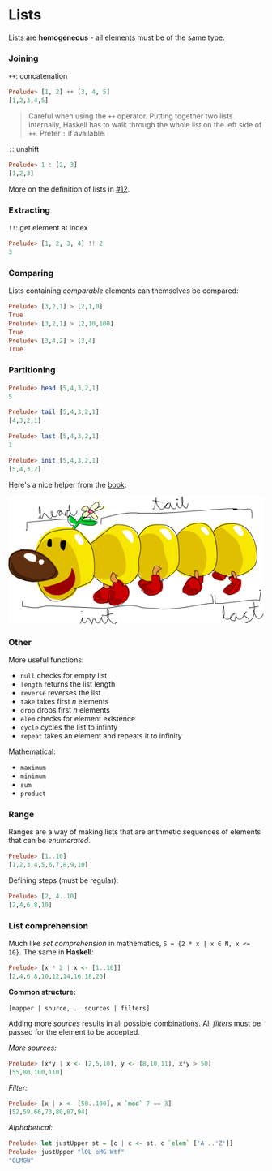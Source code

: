 # Lists

Lists are **homogeneous** - all elements must be of the same type.

### Joining

`++`: concatenation

```Haskell
Prelude> [1, 2] ++ [3, 4, 5]
[1,2,3,4,5]
```

> Careful when using the `++` operator. Putting together two lists internally, Haskell has to walk through the whole list on the left side of `++`. Prefer `:` if available.

`:`: unshift

```Haskell
Prelude> 1 : [2, 3]
[1,2,3]
```

More on the definition of lists in [#12](./12data_types.md).

### Extracting

`!!`: get element at index

```Haskell
Prelude> [1, 2, 3, 4] !! 2
3
```

### Comparing

Lists containing *comparable* elements can themselves be compared:

```Haskell
Prelude> [3,2,1] > [2,1,0]  
True  
Prelude> [3,2,1] > [2,10,100]  
True  
Prelude> [3,4,2] > [3,4]  
True
```

### Partitioning

```Haskell
Prelude> head [5,4,3,2,1]  
5
```

```Haskell
Prelude> tail [5,4,3,2,1]  
[4,3,2,1]
```

```Haskell
Prelude> last [5,4,3,2,1]  
1
```

```Haskell
Prelude> init [5,4,3,2,1]  
[5,4,3,2]
```

Here's a nice helper from the [book](http://learnyouahaskell.com):

![listmonster](assets/listmonster.png)

### Other

More useful functions:

* `null` checks for empty list
* `length` returns the list length
* `reverse` reverses the list
* `take` takes first *n* elements
* `drop` drops first *n* elements
* `elem` checks for element existence
* `cycle` cycles the list to infinty
* `repeat` takes an element and repeats it to infinity

Mathematical:

* `maximum`
* `minimum`
* `sum`
* `product`

### Range

Ranges are a way of making lists that are arithmetic sequences of elements that can be *enumerated*.

```Haskell
Prelude> [1..10]
[1,2,3,4,5,6,7,8,9,10]
```

Defining steps (must be regular):

```Haskell
Prelude> [2, 4..10]
[2,4,6,8,10]
```

### List comprehension

Much like *set comprehension* in mathematics, `S = {2 * x | x ∈ N, x <= 10}`. The same in **Haskell**:

```Haskell
Prelude> [x * 2 | x <- [1..10]]
[2,4,6,8,10,12,14,16,18,20]
```

**Common structure:**

`[mapper | source, ...sources | filters]`

Adding more *sources* results in all possible combinations. All *filters* must be passed for the element to be accepted.

*More sources:*

```Haskell
Prelude> [x*y | x <- [2,5,10], y <- [8,10,11], x*y > 50]  
[55,80,100,110]
```

*Filter:*

```Haskell
Prelude> [x | x <- [50..100], x `mod` 7 == 3]
[52,59,66,73,80,87,94]
```

*Alphabetical:*

```Haskell
Prelude> let justUpper st = [c | c <- st, c `elem` ['A'..'Z']]
Prelude> justUpper "lOL oMG Wtf"
"OLMGW"
```
